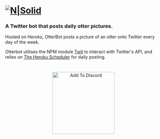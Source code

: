 # [![N|Solid](https://i.imgur.com/ZwK8yWn.png)](https://twitter.com/OttersEveryDay)

### A Twitter bot that posts daily otter pictures. <br />

Hosted on Heroku, OtterBot posts a picture of an otter onto Twitter every day of the week.

Otterbot utilises the NPM module [Twit](https://www.npmjs.com/package/twit) to interact with Twitter's API, and relies on [The Heroku Scheduler](https://devcenter.heroku.com/articles/scheduler) for daily posting.

#

<p align="center"><a rel="noreferrer noopener" href="https://twitter.com/OttersEveryDay"><img alt="Add To Discord" width="200px" src="https://i.imgur.com/4ULMWKv.png"></a><br /><br /><br />

